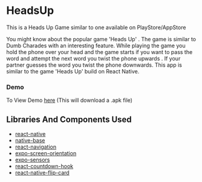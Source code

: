 # HeadsUp
This is a Heads Up Game similar to one available on PlayStore/AppStore

You might know about the popular game 'Heads Up' . The game is similar to Dumb Charades with an interesting feature. While playing the game you hold the phone over your head and the game starts if you want to pass the word and attempt the next word you twist the phone upwards . If your partner guesses the word you twist the phone downwards. This app is similar to the game 'Heads Up' build on React Native.

### Demo

To View Demo <a href="apk/headsup.apk" download>here</a> (This will download a .apk file)

   

## Libraries And Components Used
* [react-native](https://reactnative.dev/)
* [native-base](https://nativebase.io/)
* [react-navigation](https://reactnavigation.org/)
* [expo-screen-orientation](https://docs.expo.io/versions/latest/sdk/screen-orientation)
* [expo-sensors](https://docs.expo.io/versions/latest/sdk/sensors)
* [react-countdown-hook](https://www.npmjs.com/package/react-countdown-hook)
* [react-native-flip-card](https://www.npmjs.com/package/react-native-flip-card)

